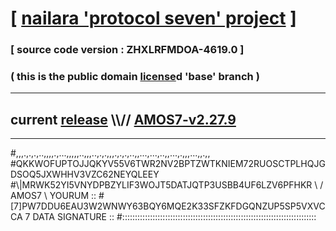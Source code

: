 
# [ [nailara 'protocol seven' project](http://nailara.network/) ]

### [ source code version : ZHXLRFMDOA-4619.0 ]

### ( this is the public domain [license](../license)d 'base' branch )
---
## current [release](https://github.com/nailara-technologies/protocol-7/releases) \\\\// [AMOS7-v2.27.9](https://github.com/nailara-technologies/protocol-7/releases/tag/AMOS7-v2.27.9)
---

#,,,.,.,.,..,,,,.,...,,,,,..,,,..,.,.,,,.,.,.,..,,...,...,..,,...,.,,,...,,.,,
#QKKWOFUPTOJJQKYV55V6TWR2NV2BPTZWTKNIEM72RUOSCTPLHQJGDSOQ5JXWHHV3VZC62NEYQLEEY
#\\\|MRWK52YI5VNYDPBZYLIF3WOJT5DATJQTP3USBB4UF6LZV6PFHKR \ / AMOS7 \ YOURUM ::
#\[7]PW7DDU6EAU3W2WNWY63BQY6MQE2K33SFZKFDGQNZUP5SP5VXVCCA 7  DATA SIGNATURE ::
#:::::::::::::::::::::::::::::::::::::::::::::::::::::::::::::::::::::::::::::
